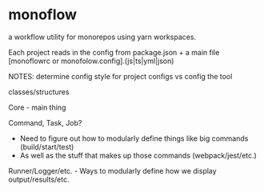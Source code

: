 # monoflow

a workflow utility for monorepos using yarn workspaces.

Each project reads in the config from package.json + a main file [monoflowrc or monofolow.config].(js|ts|yml|json)

NOTES:
determine config style for project configs vs config the tool

classes/structures

Core - main thing

Command, Task, Job?

- Need to figure out how to modularly define things like big commands (build/start/test)
- As well as the stuff that makes up those commands (webpack/jest/etc.)

Runner/Logger/etc. - Ways to modularly define how we display output/results/etc.
